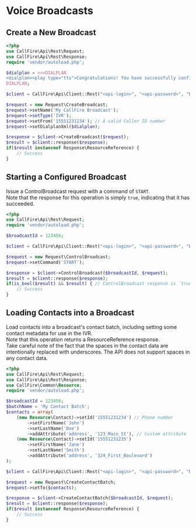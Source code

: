 Voice Broadcasts
================

## Create a New Broadcast

```php
<?php
use CallFire\Api\Rest\Request;
use CallFire\Api\Rest\Response;
require 'vendor/autoload.php';

$dialplan = <<<DIALPLAN
<dialplan><play type="tts">Congratulations! You have successfully configured a CallFire I V R.</play></dialplan>
DIALPLAN;

$client = CallFire\Api\Client::Rest("<api-login>", "<api-password>", "Broadcast");

$request = new Request\CreateBroadcast;
$request->setName('My CallFire Broadcast');
$request->setType('IVR');
$request->setFrom('15551231234'); // A valid Caller ID number
$request->setDialplanXml($dialplan);

$response = $client->CreateBroadcast($request);
$result = $client::response($response);
if($result instanceof Response\ResourceReference) {
    // Success
}
```

## Starting a Configured Broadcast

Issue a ControlBroadcast request with a command of `START`.  
Note that the response for this operation is simply `true`,
indicating that it has succeeded.

```php
<?php
use CallFire\Api\Rest\Request;
require 'vendor/autoload.php';

$broadcastId = 123456;

$client = CallFire\Api\Client::Rest("<api-login>", "<api-password>", "Broadcast");

$request = new Request\ControlBroadcast;
$request->setCommand('START');

$response = $client->ControlBroadcast($broadcastId, $request);
$result = $client::response($response);
if(is_bool($result) && $result) { // ControlBroadcast response is `true`
    // Success
}
```

## Loading Contacts into a Broadcast

Load contacts into a broadcast's contact batch, including
setting some contact metadata for use in the IVR.  
Note that this operation returns a ResourceReference response.  
Take careful note of the fact that the spaces in the contact
data are intentionally replaced with underscores. The API
does not support spaces in any contact data.

```php
<?php
use CallFire\Api\Rest\Request;
use CallFire\Api\Rest\Response;
use CallFire\Common\Resource;
require 'vendor/autoload.php';

$broadcastId = 123456;
$batchName = 'My Contact Batch';
$contacts = array(
    (new Resource\Contact)->setId('15551231234') // Phone number
        ->setFirstName('John')
        ->setLastName('Doe')
        ->addAttribute('address', '123_Main_St'), // Custom attribute
    (new Resource\Contact)->setId('15551231235')
        ->setFirstName('Jane')
        ->setLastName('Smith')
        ->addAttribute('address', '324_First_Boulevard')
);

$client = CallFire\Api\Client::Rest("<api-login>", "<api-password>", "Broadcast");

$request = new Request\CreateContactBatch;
$request->setTo($contacts);

$response = $client->CreateContactBatch($broadcastId, $request);
$result = $client::response($response);
if($result instanceof Response\ResourceReference) {
    // Success
}
```
